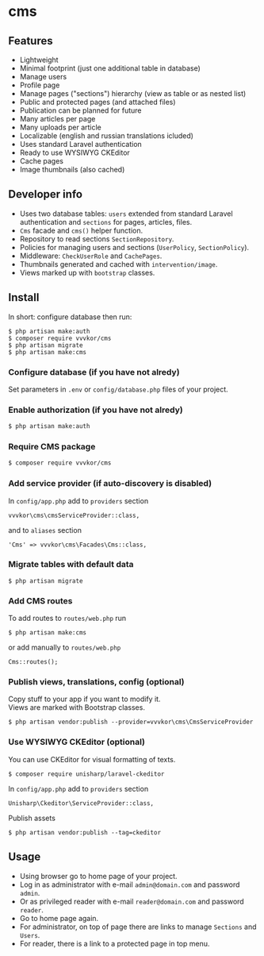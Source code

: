 # cms

## Features

* Lightweight
* Minimal footprint (just one additional table in database)
* Manage users
* Profile page
* Manage pages ("sections") hierarchy (view as table or as nested list)
* Public and protected pages (and attached files)
* Publication can be planned for future
* Many articles per page
* Many uploads per article
* Localizable (english and russian translations icluded)
* Uses standard Laravel authentication
* Ready to use WYSIWYG CKEditor
* Cache pages
* Image thumbnails (also cached)

## Developer info

* Uses two database tables: `users` extended from standard Laravel authentication and `sections` for pages, articles, files.
* `Cms` facade and `cms()` helper function.
* Repository to read sections `SectionRepository`.
* Policies for managing users and sections (`UserPolicy`, `SectionPolicy`).
* Middleware: `CheckUserRole` and `CachePages`.
* Thumbnails generated and cached with `intervention/image`.
* Views marked up with `bootstrap` classes.

## Install

In short: configure database then run:
```
$ php artisan make:auth
$ composer require vvvkor/cms
$ php artisan migrate
$ php artisan make:cms
```

### Configure database (if you have not alredy)

Set parameters in `.env` or `config/database.php` files of your project.

### Enable authorization (if you have not alredy)

``` bash
$ php artisan make:auth
``` 

### Require CMS package

``` bash
$ composer require vvvkor/cms
``` 

### Add service provider (if auto-discovery is disabled)

In `config/app.php` add to `providers` section
```
vvvkor\cms\cmsServiceProvider::class,
```
and to `aliases` section
```
'Cms' => vvvkor\cms\Facades\Cms::class,
```

### Migrate tables with default data

```
$ php artisan migrate
```

### Add CMS routes

To add routes to `routes/web.php` run

```
$ php artisan make:cms
```

or add manually to `routes/web.php`

```
Cms::routes();
```

### Publish views, translations, config (optional)

Copy stuff to your app if you want to modify it.  
Views are marked with Bootstrap classes.

```
$ php artisan vendor:publish --provider=vvvkor\cms\CmsServiceProvider
```

### Use WYSIWYG CKEditor (optional)

You can use CKEditor for visual formatting of texts.
```
$ composer require unisharp/laravel-ckeditor
```

In `config/app.php` add to `providers` section
```
Unisharp\Ckeditor\ServiceProvider::class,
```
Publish assets
```
$ php artisan vendor:publish --tag=ckeditor
```

## Usage

* Using browser go to home page of your project.
* Log in as administrator with e-mail `admin@domain.com` and password `admin`.
* Or as privileged reader with e-mail `reader@domain.com` and password `reader`.
* Go to home page again.
* For administrator, on top of page there are links to manage `Sections` and `Users`.
* For reader, there is a link to a protected page in top menu.